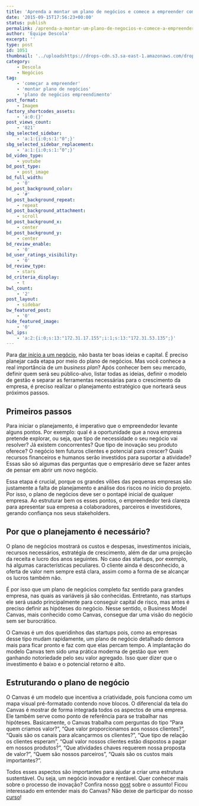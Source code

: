 ```yaml
---
title: 'Aprenda a montar um plano de negócios e comece a empreender com o pé direito'
date: '2015-09-15T17:56:23+00:00'
status: publish
permalink: /aprenda-a-montar-um-plano-de-negocios-e-comece-a-empreender-com-o-pe-direito
author: 'Equipe Descola'
excerpt: ''
type: post
id: 1051
thumbnail: '../uploadshttps://drops-cdn.s3.sa-east-1.amazonaws.com/drops-new/wp-content/uploads/2015/09/15175623/businessplan_post-150x150.png'
category:
    - Descola
    - Negócios
tag:
    - 'começar a empreender'
    - 'montar plano de negócios'
    - 'plano de negócios empreendimento'
post_format:
    - Imagem
factory_shortcodes_assets:
    - 'a:0:{}'
post_views_count:
    - '821'
sbg_selected_sidebar:
    - 'a:1:{i:0;s:1:"0";}'
sbg_selected_sidebar_replacement:
    - 'a:1:{i:0;s:1:"0";}'
bd_video_type:
    - youtube
bd_post_type:
    - post_image
bd_full_width:
    - '0'
bd_post_background_color:
    - '#'
bd_post_background_repeat:
    - repeat
bd_post_background_attachment:
    - scroll
bd_post_background_x:
    - center
bd_post_background_y:
    - center
bd_review_enable:
    - '0'
bd_user_ratings_visibility:
    - '0'
bd_review_type:
    - stars
bd_criteria_display:
    - t
bwl_count:
    - '2'
post_layout:
    - sidebar
bw_featured_post:
    - '0'
hide_featured_image:
    - '0'
bwl_ips:
    - 'a:2:{i:0;s:13:"172.31.17.155";i:1;s:13:"172.31.53.135";}'
---
```

Para [<u>dar início a um negócio</u>](http://descola.org/drops/empreender-e-resolver-problemas/), não basta ter boas ideias e capital. É preciso planejar cada etapa por meio do plano de negócios. Mas você conhece a real importância de um *business plan*? Após conhecer bem seu mercado, definir quem será seu público-alvo, listar todas as ideias, definir o modelo de gestão e separar as ferramentas necessárias para o crescimento da empresa, é preciso realizar o planejamento estratégico que norteará seus próximos passos.

**Primeiros passos**
--------------------

Para iniciar o planejamento, é imperativo que o empreendedor levante alguns pontos. Por exemplo: qual é a oportunidade que a nova empresa pretende explorar, ou seja, que tipo de necessidade o seu negócio vai resolver? Já existem concorrentes? Que tipo de inovação seu produto oferece? O negócio tem futuros clientes e potencial para crescer? Quais recursos financeiros e humanos serão investidos para suportar a atividade? Essas são só algumas das perguntas que o empresário deve se fazer antes de pensar em abrir um novo negócio.

Essa etapa é crucial, porque os grandes vilões das pequenas empresas são justamente a falta de planejamento e análise dos riscos no início do projeto. Por isso, o plano de negócios deve ser o pontapé inicial de qualquer empresa. Ao estruturar bem os esses pontos, o empreendedor terá clareza para apresentar sua empresa a colaboradores, parceiros e investidores, gerando confiança nos seus stakeholders.

**Por que o planejamento é necessário?**
----------------------------------------

O plano de negócios mostrará os custos e despesas, investimentos iniciais, recursos necessários, estratégia de crescimento, além de dar uma projeção da receita e lucro dos anos seguintes. No caso das startups, por exemplo, há algumas características peculiares. O cliente ainda é desconhecido, a oferta de valor nem sempre está clara, assim como a forma de se alcançar os lucros também não.

É por isso que um plano de negócios completo faz sentido para grandes empresa, nas quais as variáveis já são conhecidas. Entretanto, nas startups ele será usado principalmente para conseguir capital de risco, mas antes é preciso definir as hipóteses do negócio. Nesse sentido, o Business Model Canvas, mais conhecido como Canvas, consegue dar uma visão do negócio sem ser burocrático.

O Canvas é um dos queridinhos das startups pois, como as empresas desse tipo mudam rapidamente, um plano de negócio detalhado demora mais para ficar pronto e faz com que elas percam tempo. A implantação do modelo Canvas tem sido uma prática moderna de gestão que vem ganhando notoriedade pelo seu valor agregado. Isso quer dizer que o investimento é baixo e o potencial retorno é alto.

**Estruturando o plano de negócio**
-----------------------------------

O Canvas é um modelo que incentiva a criatividade, pois funciona como um mapa visual pré-formatado contendo nove blocos. O diferencial da tela do Canvas é mostrar de forma integrada todos os aspectos de uma empresa. Ele também serve como ponto de referência para se trabalhar nas hipóteses. Basicamente, o Canvas trabalha com perguntas do tipo “Para quem criamos valor?”, “Que valor proporcionamos aos nossos clientes?”, “Quais são os canais para alcançarmos os clientes?”, “Que tipo de relação os clientes esperam”, “Qual valor nossos clientes estão dispostos a pagar em nossos produtos?”, “Que atividades chaves requerem nossa proposta de valor?”, “Quem são nossos parceiros”, “Quais são os custos mais importantes?”.

Todos esses aspectos são importantes para ajudar a criar uma estrutura sustentável. Ou seja, um negócio inovador e rentável. Quer conhecer mais sobre o processo de inovação? Confira nosso [<u>post</u>](http://descola.org/drops/3-obstaculos-do-processo-de-inovacao/) sobre o assunto! Ficou interessado em entender mais do Canvas? Não deixe de participar do nosso [<u>curso</u>](http://descola.org/curso/14/business-model-canvas)!